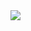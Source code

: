 <a href="https://github.com/Jonatha1209/github-readme-stats">
  <img align="center" src="https://github-readme-stats.vercel.app/api/pin/?username=Jonatha1209&repo=github-readme-stats&theme=buefy" />
</a
